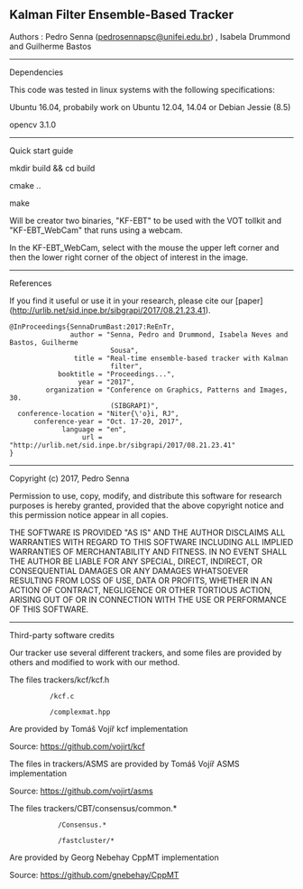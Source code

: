 ## Kalman Filter Ensemble-Based Tracker

Authors : Pedro Senna (pedrosennapsc@unifei.edu.br) , Isabela Drummond and Guilherme Bastos

_________________
Dependencies 

This code was tested in linux systems with the following specifications:

Ubuntu 16.04, probabily work on Ubuntu 12.04, 14.04 or Debian Jessie (8.5)

opencv 3.1.0

_________________
Quick start guide

mkdir build && cd build

cmake ..

make

Will be creator two binaries, "KF-EBT" to be used with the VOT tollkit and "KF-EBT_WebCam" that runs using a webcam.

In the KF-EBT_WebCam, select with the mouse the upper left corner and then the lower right corner of the object of interest in the image.

_________________
References

If you find it useful or use it in your research, please cite our [paper] (http://urlib.net/sid.inpe.br/sibgrapi/2017/08.21.23.41).

~~~{yaml}
@InProceedings{SennaDrumBast:2017:ReEnTr,
               author = "Senna, Pedro and Drummond, Isabela Neves and Bastos, Guilherme 
                         Sousa",
                title = "Real-time ensemble-based tracker with Kalman 
                         filter",
            booktitle = "Proceedings...",
                 year = "2017",
         organization = "Conference on Graphics, Patterns and Images, 30. 
                         (SIBGRAPI)",
  conference-location = "Niter{\'o}i, RJ",
      conference-year = "Oct. 17-20, 2017",
             language = "en",
                  url = "http://urlib.net/sid.inpe.br/sibgrapi/2017/08.21.23.41"
}
~~~
_________________
Copyright (c) 2017, Pedro Senna

Permission to use, copy, modify, and distribute this software for research purposes is hereby granted, provided that the above copyright notice and this permission notice appear in all copies.

THE SOFTWARE IS PROVIDED "AS IS" AND THE AUTHOR DISCLAIMS ALL WARRANTIES WITH REGARD TO THIS SOFTWARE INCLUDING ALL IMPLIED WARRANTIES OF MERCHANTABILITY AND FITNESS. IN NO EVENT SHALL THE AUTHOR BE LIABLE FOR ANY SPECIAL, DIRECT, INDIRECT, OR CONSEQUENTIAL DAMAGES OR ANY DAMAGES WHATSOEVER RESULTING FROM LOSS OF USE, DATA OR PROFITS, WHETHER IN AN ACTION OF CONTRACT, NEGLIGENCE OR OTHER TORTIOUS ACTION, ARISING OUT OF OR IN CONNECTION WITH THE USE OR PERFORMANCE OF THIS SOFTWARE.

__________________
Third-party software credits

Our tracker use several different trackers, and some files are provided by others and modified to work with our method.


The files trackers/kcf/kcf.h

		      /kcf.c

		      /complexmat.hpp

Are provided by Tomáš Vojíř kcf implementation

Source: https://github.com/vojirt/kcf


The files in trackers/ASMS are provided by Tomáš Vojíř ASMS implementation

Source: https://github.com/vojirt/asms


The files trackers/CBT/consensus/common.*

				/Consensus.*

				/fastcluster/*

Are provided by Georg Nebehay CppMT implementation

Source: https://github.com/gnebehay/CppMT 
